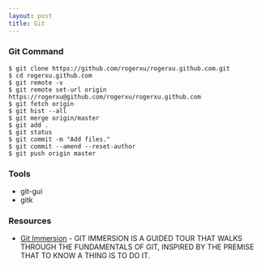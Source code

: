 ```yaml
---
layout: post
title: Git
---
```


### Git Command

    $ git clone https://github.com/rogerxu/rogerxu.github.com.git
    $ cd rogerxu.github.com
    $ git remote -v
    $ git remote set-url origin https://rogerxu@github.com/rogerxu/rogerxu.github.com
    $ git fetch origin
    $ git hist --all
    $ git merge origin/master
    $ git add .
    $ git status
    $ git commit -m "Add files."
    $ git commit --amend --reset-author
    $ git push origin master

### Tools

 * git-gui
 * gitk

### Resources

 * [Git Immersion](http://gitimmersion.com) - GIT IMMERSION IS A GUIDED TOUR THAT WALKS THROUGH THE FUNDAMENTALS OF GIT, INSPIRED BY THE PREMISE THAT TO KNOW A THING IS TO DO IT.
